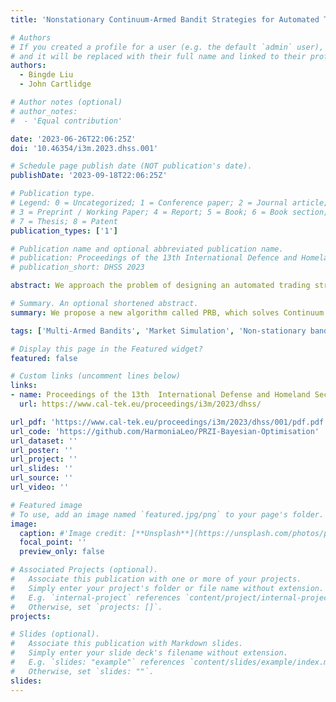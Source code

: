 ```yaml
---
title: 'Nonstationary Continuum-Armed Bandit Strategies for Automated Trading in a Simulated Financial Market'

# Authors
# If you created a profile for a user (e.g. the default `admin` user), write the username (folder name) here
# and it will be replaced with their full name and linked to their profile.
authors:
  - Bingde Liu
  - John Cartlidge

# Author notes (optional)
# author_notes:
#  - 'Equal contribution'

date: '2023-06-26T22:06:25Z'
doi: '10.46354/i3m.2023.dhss.001'

# Schedule page publish date (NOT publication's date).
publishDate: '2023-09-18T22:06:25Z'

# Publication type.
# Legend: 0 = Uncategorized; 1 = Conference paper; 2 = Journal article;
# 3 = Preprint / Working Paper; 4 = Report; 5 = Book; 6 = Book section;
# 7 = Thesis; 8 = Patent
publication_types: ['1']

# Publication name and optional abbreviated publication name.
# publication: Proceedings of the 13th International Defence and Homeland Security Simulation Worskhop
# publication_short: DHSS 2023

abstract: We approach the problem of designing an automated trading strategy that can consistently profit by adapting to changing market conditions. This challenge can be framed as a Nonstationary Continuum-Armed Bandit (NCAB) problem. To solve the NCAB problem, we propose PRBO, a novel trading algorithm that uses Bayesian optimization and a ``bandit-over-bandit'' framework to dynamically adjust strategy parameters in response to market conditions. We use Bristol Stock Exchange (BSE) to simulate financial markets containing heterogeneous populations of automated trading agents and compare PRBO with PRSH, a reference trading strategy that adapts strategy parameters through stochastic hill-climbing. Results show that PRBO generates significantly more profit than PRSH, despite having fewer hyperparameters to tune. The code for PRBO and performing experiments is available online open-source (this https URL).

# Summary. An optional shortened abstract.
summary: We propose a new algorithm called PRB, which solves Continuum Bandits problem by Bayesian optimization, and solves Non-stationary Bandits problem by a novel “bandit-over-bandit” framework.

tags: ['Multi-Armed Bandits', 'Market Simulation', 'Non-stationary bandits', 'Continuum bandits', 'Softmax Epsilon-Greedy', 'Bayesian optimization', 'Hypothesis test' ]

# Display this page in the Featured widget?
featured: false

# Custom links (uncomment lines below)
links:
- name: Proceedings of the 13th  International Defense and Homeland Security Simulation Workshop DHSS
  url: https://www.cal-tek.eu/proceedings/i3m/2023/dhss/

url_pdf: 'https://www.cal-tek.eu/proceedings/i3m/2023/dhss/001/pdf.pdf'
url_code: 'https://github.com/HarmoniaLeo/PRZI-Bayesian-Optimisation'
url_dataset: ''
url_poster: ''
url_project: ''
url_slides: ''
url_source: ''
url_video: ''

# Featured image
# To use, add an image named `featured.jpg/png` to your page's folder.
image:
  caption: #'Image credit: [**Unsplash**](https://unsplash.com/photos/pLCdAaMFLTE)'
  focal_point: ''
  preview_only: false

# Associated Projects (optional).
#   Associate this publication with one or more of your projects.
#   Simply enter your project's folder or file name without extension.
#   E.g. `internal-project` references `content/project/internal-project/index.md`.
#   Otherwise, set `projects: []`.
projects:

# Slides (optional).
#   Associate this publication with Markdown slides.
#   Simply enter your slide deck's filename without extension.
#   E.g. `slides: "example"` references `content/slides/example/index.md`.
#   Otherwise, set `slides: ""`.
slides: 
---
```


<!-- {{% callout note %}}
Click the _Cite_ button above to demo the feature to enable visitors to import publication metadata into their reference management software.
{{% /callout %}}

{{% callout note %}}
Create your slides in Markdown - click the _Slides_ button to check out the example.
{{% /callout %}}

Supplementary notes can be added here, including [code, math, and images](https://wowchemy.com/docs/writing-markdown-latex/). -->
